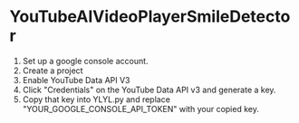 # YouTubeAIVideoPlayerSmileDetector

1. Set up a google console account.
2. Create a project
3. Enable YouTube Data API V3
4. Click "Credentials" on the YouTube Data API v3 and generate a key.
5. Copy that key into YLYL.py and replace "YOUR_GOOGLE_CONSOLE_API_TOKEN" with your copied key.